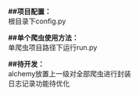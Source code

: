 **##项目配置：**  
根目录下config.py

**##单个爬虫使用方法：**  
单爬虫项目路径下运行run.py

**##待开发：**  
alchemy放置上一级对全部爬虫进行封装  
日志记录功能待优化
